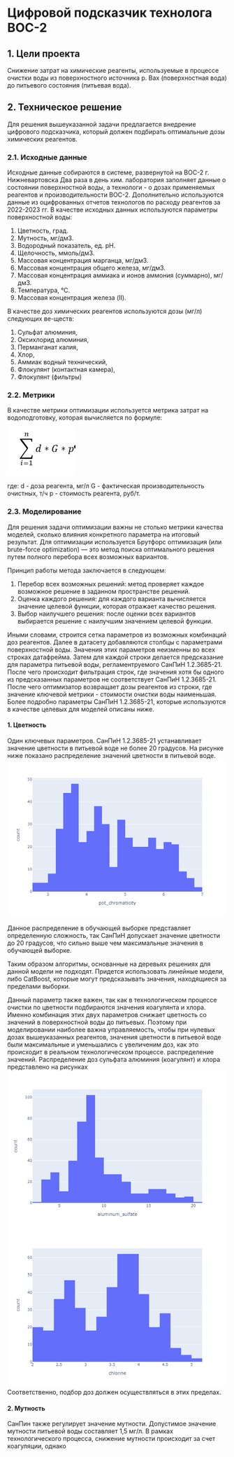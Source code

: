 # Цифровой подсказчик технолога ВОС-2

## 1. Цели проекта
Снижение затрат на химические реагенты, используемые в процессе очистки воды 
из поверхностного источника р. Вах (поверхностная вода) до питьевого состояния
(питьевая вода).

## 2. Техническое решение
Для решения вышеуказанной задачи предлагается внедрение цифрового подсказчика,
который должен подбирать оптимальные дозы химических реагентов.

### 2.1. Исходные данные
Исходные данные собираются в системе, развернутой на ВОС-2 г. Нижневартовска
Два раза в день хим. лаборатория заполняет данные о состоянии поверхностной воды,
а технологи - о дозах применяемых реагентов и производительности ВОС-2. 
Дополнительно используются данные из оцифрованных отчетов технологов по расходу реагентов
за 2022-2023 гг.
В качестве исходных данных используются параметры поверхностной воды:
1. Цветность, град.
2. Мутность, мг/дм3. 
3. Водородный показатель, ед. pH. 
4. Щелочность, ммоль/дм3. 
5. Массовая концентрация марганца, мг/дм3. 
6. Массовая концентрация общего железа, мг/дм3. 
7. Массовая концентрация аммиака и ионов аммония (суммарно), мг/дм3.
8. Температура, °С.
9. Массовая концентрация железа (II).

В качестве доз химических реагентов используются дозы (мг/л) следующих ве-ществ:
1. Сульфат алюминия,
2. Оксихлорид алюминия,
3. Перманганат калия,
4. Хлор,
5. Аммиак водный технический,
6. Флокулянт (контактная камера),
7. Флокулянт (фильтры)

### 2.2. Метрики
В качестве метрики оптимизации используется метрика затрат на водоподготовку,
которая вычисляется по формуле:

![Метрика](Formula1.png)

где:
d - доза реагента, мг/л
G - фактическая производительность очистных, т/ч
p - стоимость реагента, руб/т.

### 2.3. Моделирование
Для решения задачи оптимизации важны не столько метрики качества моделей, 
сколько влияния конкретного параметра на итоговый результат.
Для оптимизации используется Брутфорс оптимизация (или brute-force optimization)
— это метод поиска оптимального решения путем полного перебора всех возможных 
вариантов.

Принцип работы метода заключается в следующем:
1. Перебор всех возможных решений: метод проверяет каждое возможное решение в заданном пространстве решений.
2. Оценка каждого решения: для каждого варианта вычисляется значение целевой функции, которая отражает качество решения.
3. Выбор наилучшего решения: после оценки всех вариантов выбирается решение с наилучшим значением целевой функции.

Иными словами, строится сетка параметров из возможных комбинаций доз реагентов.
Далее в датасету добавляются столбцы с параметрами поверхностной воды.
Значения этих параметров неизменны во всех строках датафрейма.
Затем для каждой строки делается предсказание для параметра питьевой воды, 
регламентруемого СанПиН 1.2.3685-21. 
После чего происходит фильтрация строк, где значения хотя бы одного из 
предсказанных параметров не соответствует СанПиН 1.2.3685-21. 
После чего оптимизатор возвращает дозы реагентов из строки, где значение 
ключевой метрики - стоимости очистки воды наименьшая.
Более подробно параметры СанПиН 1.2.3685-21, которые используются в качестве 
целевых для моделей описаны ниже.
 #### 1. Цветность
Один ключевых параметров. СанПиН 1.2.3685-21 устанавливает значение цветности
в питьевой воде не более 20 градусов. На рисунке ниже показано распределение
значений цветности в питьевой воде.
![Цветность](pot_chromaticity.png)

Данное распределение в обучающей выборке представляет определенную сложность,
так СанПиН допускает значение цветности до 20 градусов, что сильно выше чем
максимальные значения в обучающей выборке.

Таким образом алгоритмы, основанные на деревьях решениях для данной модели не подходят.
Придется использовать линейные модели, либо CatBoost, которые могут предсказывать значения,
находящиеся за пределами выборки.

Данный параметр также важен, так как в технологическом процессе очистки по цветности
подбираются значения коагулянта и хлора. Именно комбинация этих двух параметров
снижает цветность со значений в поверхностной воды до питьевых.
Поэтому при моделировании наиболее важна управляемость, чтобы при нулевых дозах 
вышеуказанных реагентов, значения цветности в питьевой воде были максимальные 
и уменьшались с увеличеним доз, как это происходит в реальном технологическом процессе.
распределение значений. 
Распределение доз сульфата алюминия (коагулянт) и хлора
представлено на рисунках
![Сульфат алюминия](aluminum_sulfate.png)
![Хлор](chlorine.png)
Соответственно, подбор доз должен осуществляться в этих пределах.

#### 2. Мутность
СанПин также регулирует значение мутности. Допустимое значение мутности 
питьевой воды составляет 1,5 мг/л.
В рамках технологического процесса, снижение мутности происходит за счет коагуляции, однако 